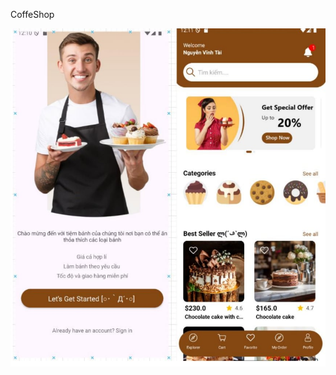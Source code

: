  C o f f e S h o p 
 


![Image Alt](https://raw.githubusercontent.com/iawak-source/CoffeShop/main/fdcbe509-9932-4288-acbc-27a1be3ede28.jpg)

